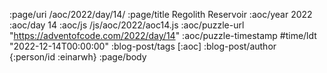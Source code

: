 :page/uri /aoc/2022/day/14/
:page/title Regolith Reservoir
:aoc/year 2022
:aoc/day 14
:aoc/js /js/aoc/2022/aoc14.js
:aoc/puzzle-url "https://adventofcode.com/2022/day/14"
:aoc/puzzle-timestamp #time/ldt "2022-12-14T00:00:00"
:blog-post/tags [:aoc]
:blog-post/author {:person/id :einarwh}
:page/body

<!-- # Einar W. Høst -->
